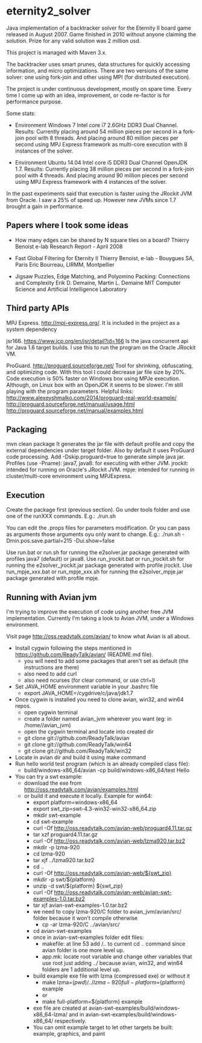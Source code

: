 eternity2_solver
================

Java implementation of a backtracker solver for the Eternity II board game released in August 2007.
Game finished in 2010 without anyone claiming the solution. Prize for any valid solution was 2 million usd.

This project is managed with Maven 3.x.

The backtracker uses smart prunes, data structures for quickly accessing information, and micro optimizations.
There are two versions of the same solver: one using fork-join and other using MPI (for distributed execution).

The project is under continuous development, mostly on spare time. Every time I come up with an idea, improvement, or code re-factor is for performance purpose.

Some stats:

- Environment Windows 7 Intel core i7 2.6GHz DDR3 Dual Channel. Results:
Currently placing around 54 million pieces per second in a fork-join pool with 8 threads. 
And placing around 80 million pieces per second using MPJ Express framework as multi-core execution with 8 instances of the solver. 

- Environment Ubuntu 14.04 Intel core i5 DDR3 Dual Channel OpenJDK 1.7. Results:
Currently placing 38 million pieces per second in a fork-join pool with 4 threads. 
And placing around 90 million pieces per second using MPJ Express framework with 4 instances of the solver. 

In the past experiments said that execution is faster using the JRockit JVM from Oracle. I saw a 25% of speed up. 
However new JVMs since 1.7 brought a gain in performance.


Papers where I took some ideas
------------------------------

- How many edges can be shared by N square tiles on a board? 
Thierry Benoist
e-lab Research Report - April 2008

- Fast Global Filtering for Eternity II
Thierry Benoist, e-lab - Bouygues SA, Paris
Eric Bourreau, LIRMM, Montpellier

- Jigsaw Puzzles, Edge Matching, and Polyomino Packing: Connections and Complexity
Erik D. Demaine, Martin L. Demaine
MIT Computer Science and Artificial Intelligence Laboratory


Third party APIs
----------------
MPJ Express. http://mpj-express.org/.
It is included in the project as a system dependency

jsr166. https://www.jcp.org/en/jsr/detail?id=166
Is the java concurrent api for Java 1.6 target builds.
I use this to run the program on the Oracle JRockit VM.

ProGuard. http://proguard.sourceforge.net/
Tool for shrinking, obfuscating, and optimizing code.
With this tool I could decrease jar file size by 20%.
Code execution is 50% faster on Windows box using MPJe execution. Although, on Linux box with an OpenJDK it seems to be slower.
I'm still playing with the program parameters.
Helpful links:
	http://www.alexeyshmalko.com/2014/proguard-real-world-example/
	http://proguard.sourceforge.net/manual/usage.html
	http://proguard.sourceforge.net/manual/examples.html



Packaging
---------
mvn clean package
It generates the jar file with default profile and copy the external dependencies under target folder.
Also by default it uses ProGuard code processing. Add -Dskip.proguard=true to generate simple java jar.
Profiles (use -Pname):
	java7, java8: for executing with either JVM.
	jrockit: intended for running on Oracle's JRockit JVM.
	mpje: intended for running in cluster/multi-core environment using MPJExpress.


Execution
---------
Create the package first (previous section).
Go under tools folder and use one of the runXXX commands. 
E.g.:
	./run.sh

You can edit the .props files for parameters modification. Or you can pass as arguments those arguments oyu only want to change.
E.g.:
	./run.sh -Dmin.pos.save.partial=215 -Dui.show=false
	 
Use run.bat or run.sh for running the e2solver.jar package generated with profiles java7 (default) or java8.
Use run_jrockit.bat or run_jrockit.sh for running the e2solver_jrockit.jar package generated with profile jrockit.
Use run_mpje_xxx.bat or run_mpje_xxx.sh for running the e2solver_mpje.jar package generated with profile mpje.


Running with Avian jvm
----------------------
I'm trying to improve the execution of code using another free JVM implementation.
Currently I'm taking a look to Avian JVM, under a Windows environment.

Visit page http://oss.readytalk.com/avian/ to know what Avian is all about.

- Install cygwin following the steps mentioned in https://github.com/ReadyTalk/avian/ (README.md file).
	- you will need to add some packages that aren't set as default (the instructions are there)
	- also need to add curl
	- also need ncurses (for clear command, or use ctrl+l)
- Set JAVA_HOME environment variable in your .bashrc file
	- export JAVA_HOME=/cygdrive/c/java/jdk1.7
- Once cygwin is installed you need to clone avian, win32, and win64 repos.
	- open cygwin terminal
	- create a folder named avian_jvm wherever you want (eg: in /home/<user>/avian_jvm)
	- open the cygwin terminal and locate into created dir
	- git clone git://github.com/ReadyTalk/avian
	- git clone git://github.com/ReadyTalk/win64
	- git clone git://github.com/ReadyTalk/win32
- Locate in avian dir and build it using make command
- Run hello world test program (which is an already compiled class file):
	- build/windows-x86_64/avian -cp build/windows-x86_64/test Hello
- You can try a swt example:
	- download the exe from http://oss.readytalk.com/avian/examples.html
	- or build it and execute it locally. Example for win64:
		- export platform=windows-x86_64
		- export swt_zip=swt-4.3-win32-win32-x86_64.zip
		- mkdir swt-example
		- cd swt-example
		- curl -Of http://oss.readytalk.com/avian-web/proguard4.11.tar.gz
		- tar xzf proguard4.11.tar.gz
		- curl -Of http://oss.readytalk.com/avian-web/lzma920.tar.bz2
		- mkdir -p lzma-920
		- cd lzma-920
		- tar xjf ../lzma920.tar.bz2
		- cd ..
		- curl -Of http://oss.readytalk.com/avian-web/${swt_zip}
		- mkdir -p swt/${platform}
		- unzip -d swt/${platform} ${swt_zip}
		- curl -Of http://oss.readytalk.com/avian-web/avian-swt-examples-1.0.tar.bz2
		- tar xjf avian-swt-examples-1.0.tar.bz2
		- we need to copy lzma-920/C folder to avian_jvm/avian/src/ folder because it won't compile otherwise
			- cp -ar lzma-920/C ../avian/src/ 
		- cd avian-swt-examples
		- once in avian-swt-examples folder edit files:
			- makefile: at line 53 add /.. to current cd .. command since avian folder is one more level up.
			- app.mk: locate root variable and change other variables that use root just adding ../ because avian, win32, and win64 folders are 1 additional level up.
		- build example exe file with lzma (compressed exe) or without it
			- make lzma=$(pwd)/../lzma-920 full-platform=${platform} example
			- or
			- make full-platform=${platform} example
		- exe file are created at avian-swt-examples/build/windows-x86_64-lzma/ and in avian-swt-examples/build/windows-x86_64/ respectively.
		- You can omit example target to let other targets be built: example, graphics, and paint
